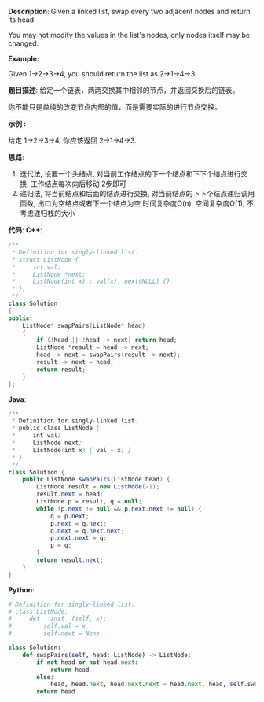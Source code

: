 __Description__:
Given a linked list, swap every two adjacent nodes and return its head.

You may not modify the values in the list's nodes, only nodes itself may be changed.

__Example:__

Given 1->2->3->4, you should return the list as 2->1->4->3.

__题目描述__:
给定一个链表，两两交换其中相邻的节点，并返回交换后的链表。

你不能只是单纯的改变节点内部的值，而是需要实际的进行节点交换。

__示例 :__

给定 1->2->3->4, 你应该返回 2->1->4->3.

__思路__:
1. 迭代法, 设置一个头结点, 对当前工作结点的下一个结点和下下个结点进行交换, 工作结点每次向后移动 2步即可
2. 递归法, 将当前结点和后面的结点进行交换, 对当前结点的下下个结点递归调用函数, 出口为空结点或者下一个结点为空
时间复杂度O(n), 空间复杂度O(1), 不考虑递归栈的大小

__代码__:
__C++__:
```C++
/**
 * Definition for singly-linked list.
 * struct ListNode {
 *     int val;
 *     ListNode *next;
 *     ListNode(int x) : val(x), next(NULL) {}
 * };
 */
class Solution 
{
public:
    ListNode* swapPairs(ListNode* head) 
    {
        if (!head || !head -> next) return head;
        ListNode *result = head -> next;
        head -> next = swapPairs(result -> next);
        result -> next = head;
        return result;
    }
};
```

__Java__:
```Java
/**
 * Definition for singly-linked list.
 * public class ListNode {
 *     int val;
 *     ListNode next;
 *     ListNode(int x) { val = x; }
 * }
 */
class Solution {
    public ListNode swapPairs(ListNode head) {
        ListNode result = new ListNode(-1);
        result.next = head;
        ListNode p = result, q = null;
        while (p.next != null && p.next.next != null) {
            q = p.next;
            p.next = q.next;
            q.next = q.next.next;
            p.next.next = q;
            p = q;
        }
        return result.next;
    }
}
```

__Python__:
```Python
# Definition for singly-linked list.
# class ListNode:
#     def __init__(self, x):
#         self.val = x
#         self.next = None

class Solution:
    def swapPairs(self, head: ListNode) -> ListNode:
        if not head or not head.next:
            return head
        else:
            head, head.next, head.next.next = head.next, head, self.swapPairs(head.next.next)
        return head
```